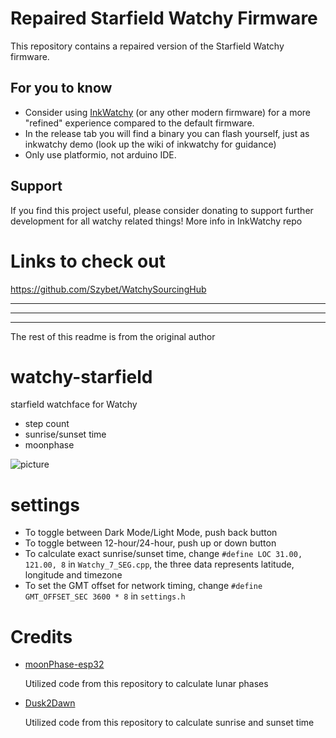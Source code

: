# Repaired Starfield Watchy Firmware

This repository contains a repaired version of the Starfield Watchy firmware.

## For you to know
- Consider using [InkWatchy](https://github.com/Szybet/InkWatchy) (or any other modern firmware) for a more "refined" experience compared to the default firmware.
- In the release tab you will find a binary you can flash yourself, just as inkwatchy demo (look up the wiki of inkwatchy for guidance)
- Only use platformio, not arduino IDE.

## Support

If you find this project useful, please consider donating to support further development for all watchy related things! More info in InkWatchy repo

# Links to check out
https://github.com/Szybet/WatchySourcingHub

* * *
* * *
* * *

The rest of this readme is from the original author
# watchy-starfield

starfield watchface for Watchy
* step count
* sunrise/sunset time
* moonphase

![picture](/assets/img.png)

# settings

* To toggle between Dark Mode/Light Mode, push back button
* To toggle between 12-hour/24-hour, push up or down button
* To calculate exact sunrise/sunset time, change `#define LOC 31.00, 121.00, 8` in `Watchy_7_SEG.cpp`, the three data represents latitude, longitude and timezone
* To set the GMT offset for network timing, change `#define GMT_OFFSET_SEC 3600 * 8` in `settings.h`

# Credits

* [moonPhase-esp32](https://github.com/CelliesProjects/moonPhase-esp32) 

  Utilized code from this repository to calculate lunar phases

* [Dusk2Dawn](https://github.com/dmkishi/Dusk2Dawn)

  Utilized code from this repository to calculate sunrise and sunset time
